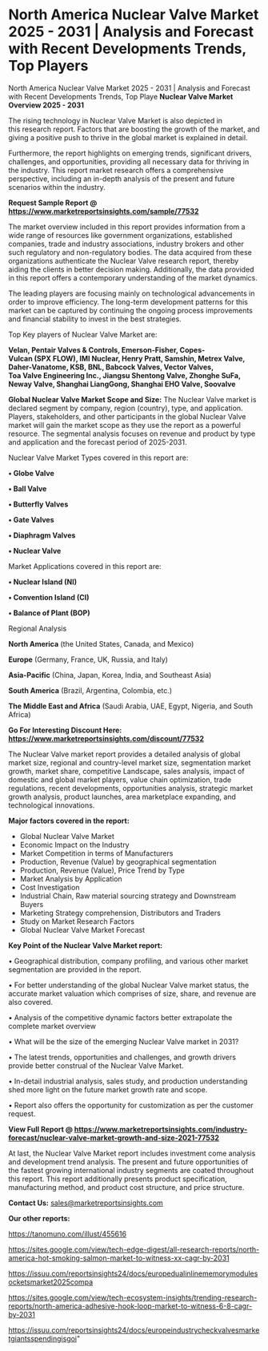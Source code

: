 # North America Nuclear Valve Market 2025 - 2031 | Analysis and Forecast with Recent Developments Trends, Top Players
North America Nuclear Valve Market 2025 - 2031 | Analysis and Forecast with Recent Developments Trends, Top Playe
<Strong> Nuclear Valve Market Overview 2025 - 2031</strong>

The rising technology in Nuclear Valve Market is also depicted in this research report. Factors that are boosting the growth of the market, and giving a positive push to thrive in the global market is explained in detail.

Furthermore, the report highlights on emerging trends, significant drivers, challenges, and opportunities, providing all necessary data for thriving in the industry. This report market research offers a comprehensive perspective, including an in-depth analysis of the present and future scenarios within the industry.

<strong>Request Sample Report @ <a href=https://www.marketreportsinsights.com/sample/77532>https://www.marketreportsinsights.com/sample/77532</a></strong>

The market overview included in this report provides information from a wide range of resources like government organizations, established companies, trade and industry associations, industry brokers and other such regulatory and non-regulatory bodies. The data acquired from these organizations authenticate the Nuclear Valve research report, thereby aiding the clients in better decision making. Additionally, the data provided in this report offers a contemporary understanding of the market dynamics.

The leading players are focusing mainly on technological advancements in order to improve efficiency. The long-term development patterns for this market can be captured by continuing the ongoing process improvements and financial stability to invest in the best strategies.

Top Key players of Nuclear Valve Market are:

<strong>Velan, Pentair Valves & Controls, Emerson-Fisher, Copes-Vulcan (SPX FLOW), IMI Nuclear, Henry Pratt, Samshin, Metrex Valve, Daher-Vanatome, KSB, BNL, Babcock Valves, Vector Valves, Toa Valve Engineering Inc., Jiangsu Shentong Valve, Zhonghe SuFa, Neway Valve, Shanghai LiangGong, Shanghai EHO Valve, Soovalve</strong>

<strong><b>Global Nuclear Valve Market Scope and Size:</b></strong>
The Nuclear Valve market is declared segment by company, region (country), type, and application. Players, stakeholders, and other participants in the global Nuclear Valve market will gain the market scope as they use the report as a powerful resource. The segmental analysis focuses on revenue and product by type and application and the forecast period of 2025-2031.

Nuclear Valve Market Types covered in this report are:

<strong>• Globe Valve

• Ball Valve

• Butterfly Valves

• Gate Valves

• Diaphragm Valves

• Nuclear Valve</strong>

Market Applications covered in this report are:

<strong>• Nuclear Island (NI)

• Convention Island (CI)

• Balance of Plant (BOP)</strong> 

Regional Analysis

<strong>North America</strong> (the United States, Canada, and Mexico)

<strong>Europe</strong> (Germany, France, UK, Russia, and Italy)

<strong>Asia-Pacific</strong> (China, Japan, Korea, India, and Southeast Asia)

<strong>South America</strong> (Brazil, Argentina, Colombia, etc.)

<strong>The Middle East and Africa</strong> (Saudi Arabia, UAE, Egypt, Nigeria, and South Africa)

<strong>Go For Interesting Discount Here: <a href=https://www.marketreportsinsights.com/discount/77532>https://www.marketreportsinsights.com/discount/77532</a></strong>

The Nuclear Valve market report provides a detailed analysis of global market size, regional and country-level market size, segmentation market growth, market share, competitive Landscape, sales analysis, impact of domestic and global market players, value chain optimization, trade regulations, recent developments, opportunities analysis, strategic market growth analysis, product launches, area marketplace expanding, and technological innovations.

<strong><b>Major factors covered in the report:</b></strong>
<ul>
  <li>Global Nuclear Valve Market </li>
  <li>Economic Impact on the Industry</li>
  <li>Market Competition in terms of Manufacturers</li>
  <li>Production, Revenue (Value) by geographical segmentation</li>
  <li>Production, Revenue (Value), Price Trend by Type</li>
  <li>Market Analysis by Application</li>
  <li>Cost Investigation</li>
  <li>Industrial Chain, Raw material sourcing strategy and Downstream Buyers</li>
  <li>Marketing Strategy comprehension, Distributors and Traders</li>
  <li>Study on Market Research Factors</li>
  <li>Global Nuclear Valve Market Forecast</li>
</ul>

<strong><b>Key Point of the Nuclear Valve Market report:</b></strong>

• Geographical distribution, company profiling, and various other market segmentation are provided in the report.

• For better understanding of the global Nuclear Valve market status, the accurate market valuation which comprises of size, share, and revenue are also covered.

• Analysis of the competitive dynamic factors better extrapolate the complete market overview

• What will be the size of the emerging Nuclear Valve market in 2031?

• The latest trends, opportunities and challenges, and growth drivers provide better construal of the Nuclear Valve Market.

• In-detail industrial analysis, sales study, and production understanding shed more light on the future market growth rate and scope.

• Report also offers the opportunity for customization as per the customer request.

<strong><b>View Full Report @ <a href=https://www.marketreportsinsights.com/industry-forecast/nuclear-valve-market-growth-and-size-2021-77532>https://www.marketreportsinsights.com/industry-forecast/nuclear-valve-market-growth-and-size-2021-77532</a></b></strong>


At last, the Nuclear Valve Market report includes investment come analysis and development trend analysis. The present and future opportunities of the fastest growing international industry segments are coated throughout this report. This report additionally presents product specification, manufacturing method, and product cost structure, and price structure.

<strong>Contact Us:</strong>
sales@marketreportsinsights.com

<strong>Our other reports:</strong>

<a href=https://tanomuno.com/illust/455616>https://tanomuno.com/illust/455616</a>

<a href=https://sites.google.com/view/tech-edge-digest/all-research-reports/north-america-hot-smoking-salmon-market-to-witness-xx-cagr-by-2031>https://sites.google.com/view/tech-edge-digest/all-research-reports/north-america-hot-smoking-salmon-market-to-witness-xx-cagr-by-2031</a>

<a href=https://issuu.com/reportsinsights24/docs/europedualinlinememorymodulesocketsmarket2025compa>https://issuu.com/reportsinsights24/docs/europedualinlinememorymodulesocketsmarket2025compa</a>

<a href=https://sites.google.com/view/tech-ecosystem-insights/trending-research-reports/north-america-adhesive-hook-loop-market-to-witness-6-8-cagr-by-2031>https://sites.google.com/view/tech-ecosystem-insights/trending-research-reports/north-america-adhesive-hook-loop-market-to-witness-6-8-cagr-by-2031</a>

<a href=https://issuu.com/reportsinsights24/docs/europeindustrycheckvalvesmarketgiantsspendingisgoi>https://issuu.com/reportsinsights24/docs/europeindustrycheckvalvesmarketgiantsspendingisgoi</a>"

